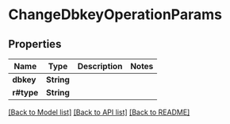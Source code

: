 # ChangeDbkeyOperationParams

## Properties

Name | Type | Description | Notes
------------ | ------------- | ------------- | -------------
**dbkey** | **String** |  | 
**r#type** | **String** |  | 

[[Back to Model list]](../README.md#documentation-for-models) [[Back to API list]](../README.md#documentation-for-api-endpoints) [[Back to README]](../README.md)



